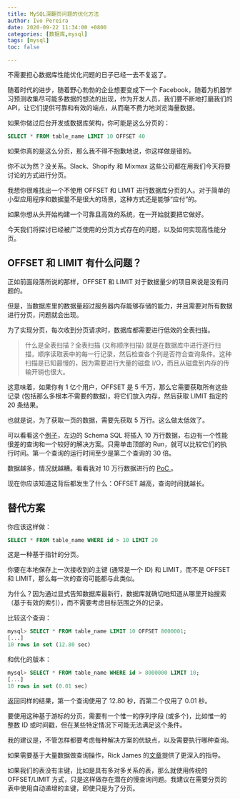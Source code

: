```yaml
---
title: MySQL深翻页问题的优化方法
author: Ivo Pereira
date: 2020-09-22 11:34:00 +0800
categories: [数据库,mysql]
tags: [mysql]
toc: false

---
```


不需要担心数据库性能优化问题的日子已经一去不复返了。

随着时代的进步，随着野心勃勃的企业想要变成下一个 Facebook，随着为机器学习预测收集尽可能多数据的想法的出现，作为开发人员，我们要不断地打磨我们的 API，让它们提供可靠和有效的端点，从而毫不费力地浏览海量数据。

如果你做过后台开发或数据库架构，你可能是这么分页的：

```sql
SELECT * FROM table_name LIMIT 10 OFFSET 40
```



如果你真的是这么分页，那么我不得不抱歉地说，你这样做是错的。

你不以为然？没关系。Slack、Shopify 和 Mixmax 这些公司都在用我们今天将要讨论的方式进行分页。

我想你很难找出一个不使用 OFFSET 和 LIMIT 进行数据库分页的人。对于简单的小型应用程序和数据量不是很大的场景，这种方式还是能够“应付”的。

如果你想从头开始构建一个可靠且高效的系统，在一开始就要把它做好。

今天我们将探讨已经被广泛使用的分页方式存在的问题，以及如何实现高性能分页。

## OFFSET 和 LIMIT 有什么问题？

正如前面段落所说的那样，OFFSET 和 LIMIT 对于数据量少的项目来说是没有问题的。

但是，当数据库里的数据量超过服务器内存能够存储的能力，并且需要对所有数据进行分页，问题就会出现。

为了实现分页，每次收到分页请求时，数据库都需要进行低效的全表扫描。

> 什么是全表扫描？全表扫描 (又称顺序扫描) 就是在数据库中进行逐行扫描，顺序读取表中的每一行记录，然后检查各个列是否符合查询条件。这种扫描是已知最慢的，因为需要进行大量的磁盘 I/O，而且从磁盘到内存的传输开销也很大。

这意味着，如果你有 1 亿个用户，OFFSET 是 5 千万，那么它需要获取所有这些记录 (包括那么多根本不需要的数据)，将它们放入内存，然后获取 LIMIT 指定的 20 条结果。

也就是说，为了获取一页的数据，需要先获取 5 万行。这么做太低效了。

可以看看这个[例子](https://www.db-fiddle.com/f/3JSpBxVgcqL3W2AzfRNCyq/1?ref=hackernoon.com)，左边的 Schema SQL 将插入 10 万行数据，右边有一个性能很差的查询和一个较好的解决方案。只需单击顶部的 Run，就可以比较它们的执行时间。第一个查询的运行时间至少是第二个查询的 30 倍。

数据越多，情况就越糟。看看我对 10 万行数据进行的 [PoC ](https://github.com/IvoPereira/Efficient-Pagination-SQL-PoC?ref=hackernoon.com)。

现在你应该知道这背后都发生了什么：OFFSET 越高，查询时间就越长。



## 替代方案

你应该这样做：

```sql
SELECT * FROM table_name WHERE id > 10 LIMIT 20
```



这是一种基于指针的分页。

你要在本地保存上一次接收到的主键 (通常是一个 ID) 和 LIMIT，而不是 OFFSET 和 LIMIT，那么每一次的查询可能都与此类似。

为什么？因为通过显式告知数据库最新行，数据库就确切地知道从哪里开始搜索（基于有效的索引），而不需要考虑目标范围之外的记录。

比较这个查询：

```sql
mysql> SELECT * FROM table_name LIMIT 10 OFFSET 8000001;
[...]
10 rows in set (12.80 sec)
```

和优化的版本：

```sql
mysql> SELECT * FROM table_name WHERE id > 8000000 LIMIT 10;
[...]
10 rows in set (0.01 sec)
```

返回同样的结果，第一个查询使用了 12.80 秒，而第二个仅用了 0.01 秒。

要使用这种基于游标的分页，需要有一个惟一的序列字段 (或多个)，比如惟一的整数 ID 或时间戳，但在某些特定情况下可能无法满足这个条件。

我的建议是，不管怎样都要考虑每种解决方案的优缺点，以及需要执行哪种查询。

如果需要基于大量数据做查询操作，Rick James 的[文章](http://mysql.rjweb.org/doc.php/lists)提供了更深入的指导。

如果我们的表没有主键，比如是具有多对多关系的表，那么就使用传统的 OFFSET/LIMIT 方式，只是这样做存在潜在的慢查询问题。我建议在需要分页的表中使用自动递增的主键，即使只是为了分页。